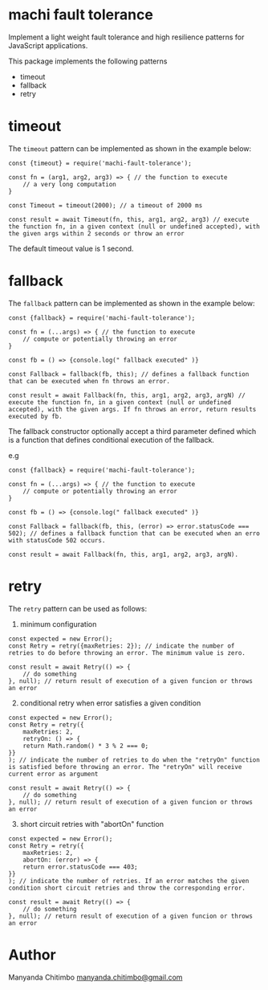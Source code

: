 # machi fault tolerance

Implement a light weight fault tolerance and high resilience patterns for JavaScript applications.

This package implements the following patterns
- timeout
- fallback
- retry 

# timeout

The `timeout` pattern can be implemented as shown in the example below:

```
const {timeout} = require('machi-fault-tolerance');

const fn = (arg1, arg2, arg3) => { // the function to execute
    // a very long computation
}

const Timeout = timeout(2000); // a timeout of 2000 ms

const result = await Timeout(fn, this, arg1, arg2, arg3) // execute the function fn, in a given context (null or undefined accepted), with the given args within 2 seconds or throw an error
```

The default timeout value is 1 second.

# fallback
The `fallback` pattern can be implemented as shown in the example below:

```
const {fallback} = require('machi-fault-tolerance');

const fn = (...args) => { // the function to execute
    // compute or potentially throwing an error
}

const fb = () => {console.log(" fallback executed" )}

const Fallback = fallback(fb, this); // defines a fallback function that can be executed when fn throws an error.

const result = await Fallback(fn, this, arg1, arg2, arg3, argN) // execute the function fn, in a given context (null or undefined accepted), with the given args. If fn throws an error, return results executed by fb.
```

The fallback constructor optionally accept a third parameter defined which is a function that defines conditional execution of the fallback.

e.g

```
const {fallback} = require('machi-fault-tolerance');

const fn = (...args) => { // the function to execute
    // compute or potentially throwing an error
}

const fb = () => {console.log(" fallback executed" )}

const Fallback = fallback(fb, this, (error) => error.statusCode === 502); // defines a fallback function that can be executed when an erro with statusCode 502 occurs.

const result = await Fallback(fn, this, arg1, arg2, arg3, argN).
```

# retry

The `retry` pattern can be used as follows:

1. minimum configuration
```
const expected = new Error();
const Retry = retry({maxRetries: 2}); // indicate the number of retries to do before throwing an error. The minimum value is zero. 

const result = await Retry(() => {
    // do something
}, null); // return result of execution of a given funcion or throws an error

```

2. conditional retry when error satisfies a given condition
```
const expected = new Error();
const Retry = retry({
    maxRetries: 2, 
    retryOn: () => {
    return Math.random() * 3 % 2 === 0;
}}
); // indicate the number of retries to do when the "retryOn" function is satisfied before throwing an error. The "retryOn" will receive current error as argument

const result = await Retry(() => {
    // do something
}, null); // return result of execution of a given funcion or throws an error

```

3. short circuit retries with "abortOn" function 

```
const expected = new Error();
const Retry = retry({
    maxRetries: 2, 
    abortOn: (error) => {
    return error.statusCode === 403;
}}
); // indicate the number of retries. If an error matches the given condition short circuit retries and throw the corresponding error. 

const result = await Retry(() => {
    // do something
}, null); // return result of execution of a given funcion or throws an error
```

# Author
Manyanda Chitimbo <manyanda.chitimbo@gmail.com>
